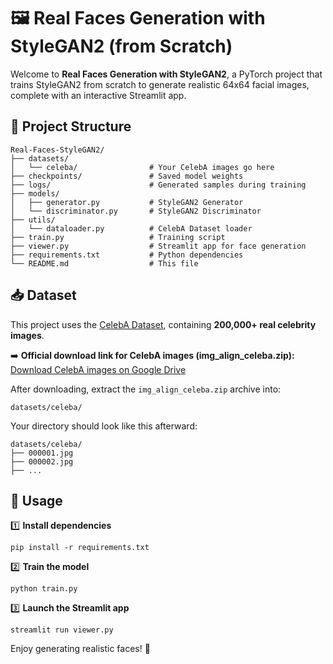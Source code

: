 # 🖼️ Real Faces Generation with StyleGAN2 (from Scratch)

Welcome to **Real Faces Generation with StyleGAN2**, a PyTorch project that trains StyleGAN2 from scratch to generate realistic 64x64 facial images, complete with an interactive Streamlit app.

## 📂 Project Structure
```
Real-Faces-StyleGAN2/
├── datasets/
│   └── celeba/                # Your CelebA images go here
├── checkpoints/               # Saved model weights
├── logs/                      # Generated samples during training
├── models/
│   ├── generator.py           # StyleGAN2 Generator
│   └── discriminator.py       # StyleGAN2 Discriminator
├── utils/
│   └── dataloader.py          # CelebA Dataset loader
├── train.py                   # Training script
├── viewer.py                  # Streamlit app for face generation
├── requirements.txt           # Python dependencies
└── README.md                  # This file
```

## 📥 Dataset
This project uses the [CelebA Dataset](http://mmlab.ie.cuhk.edu.hk/projects/CelebA.html), containing **200,000+ real celebrity images**.

➡️ **Official download link for CelebA images (img_align_celeba.zip):**  
[Download CelebA images on Google Drive](https://drive.google.com/file/d/0B7EVK8r0v71pZjFTYXZWM3FlRnM/view?usp=sharing)

After downloading, extract the `img_align_celeba.zip` archive into:
```
datasets/celeba/
```

Your directory should look like this afterward:
```
datasets/celeba/
├── 000001.jpg
├── 000002.jpg
├── ...
```

## 🚀 Usage

1️⃣ **Install dependencies**
```
pip install -r requirements.txt
```

2️⃣ **Train the model**
```
python train.py
```

3️⃣ **Launch the Streamlit app**
```
streamlit run viewer.py
```

Enjoy generating realistic faces! 🎨
